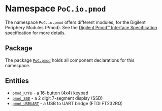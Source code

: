 # Namespace `PoC.io.pmod`

The namespace `PoC.io.pmod` offers different modules, for the Digilent Periphery Modules (Pmod).
See the [Digilent Pmod™ Interface Specification][pmod] specification for more details.

 [pmod]: https://www.digilentinc.com/Pmods/Digilent-Pmod_%20Interface_Specification.pdf

## Package

The package [`PoC.pmod`][pmod.pkg] holds all component declarations for this namespace.


## Entities

 -  [`pmod_KYPD`][pmod_KYPD] - a 16-button (4x4) keypad
 -  [`pmod_SSD`][pmod_SSD] - a 2 digit 7-segment display (SSD)
 -  [`pmod_USBUART`][pmod_USBUART] - a USB to UART bridge (FTDI FT232RQ)


 [pmod.pkg]:			pmod.pkg.vhdl

 [pmod_KYPD]:			pmod_KYPD.vhdl
 [pmod_SSD]:			pmod_SSD.vhdl
 [pmod_USBUART]:	pmod_USBUART.vhdl
